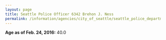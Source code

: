 ```yaml
---
layout: page
title: Seattle Police Officer 6342 Brehon J. Ness
permalink: /information/agencies/city_of_seattle/seattle_police_department/copbook/6342/
---
```


**Age as of Feb. 24, 2016:** 40.0
